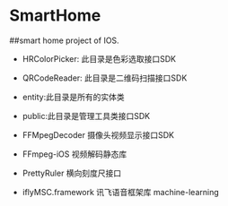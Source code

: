 # SmartHome
##smart home project of IOS.


* HRColorPicker: 此目录是色彩选取接口SDK

* QRCodeReader: 此目录是二维码扫描接口SDK

* entity:此目录是所有的实体类

* public:此目录是管理工具类接口SDK

* FFMpegDecoder 摄像头视频显示接口SDK

* FFmpeg-iOS 视频解码静态库

* PrettyRuler 横向刻度尺接口

* iflyMSC.framework 讯飞语音框架库 
machine-learning
